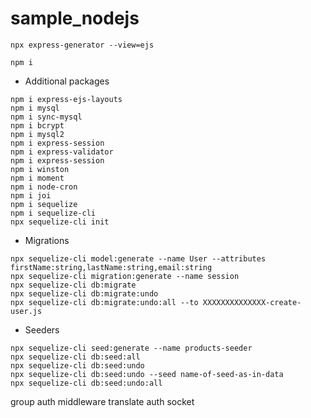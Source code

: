 # sample_nodejs
```
npx express-generator --view=ejs
```
```
npm i
```
- Additional packages
```
npm i express-ejs-layouts
npm i mysql
npm i sync-mysql
npm i bcrypt
npm i mysql2
npm i express-session
npm i express-validator
npm i express-session
npm i winston
npm i moment
npm i node-cron
npm i joi
npm i sequelize
npm i sequelize-cli
npx sequelize-cli init
```
- Migrations
```
npx sequelize-cli model:generate --name User --attributes firstName:string,lastName:string,email:string
npx sequelize-cli migration:generate --name session
npx sequelize-cli db:migrate
npx sequelize-cli db:migrate:undo
npx sequelize-cli db:migrate:undo:all --to XXXXXXXXXXXXXX-create-user.js
```
- Seeders
```
npx sequelize-cli seed:generate --name products-seeder
npx sequelize-cli db:seed:all
npx sequelize-cli db:seed:undo
npx sequelize-cli db:seed:undo --seed name-of-seed-as-in-data
npx sequelize-cli db:seed:undo:all
```
group auth middleware
translate
auth
socket